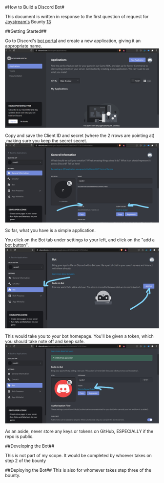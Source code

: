 #How to Build a Discord Bot#

This document is written in response to the first question of request for [Joystream's](joystream.org) Bounty [13](https://github.com/Joystream/community-repo/issues/123)

##Getting Started##

Go to Discord's [bot portal](https://discordapp.com/developers/applications/) and create a new application, giving it an appropriate name.
![Discord's application portal](images/bot1.png)


 Copy and save the Client ID and secret (where the 2 rrows are pointing at) ,making sure you keep the secret secret.
	![Client ID and Secret](images/bot2.jpg)

So far, what you have is a simple application.

You click on the Bot tab under settings to your left, and click on the "add a bot button". ![Bot's page](images/bot3.jpg)

This would take you to your bot homepage. You'll be given a token, which you should take note off and keep safe.  ![Bot's homepage](images/bot4.jpg)

As an aside, never store any keys or tokens on GitHub, ESPECIALLY if the repo is public.


##Developing the Bot##

This is not part of my scope. It would be completed by whoever takes on step 2 of the bounty

##Deploying the Bot##
This is also for whomever takes step three of the bounty.
